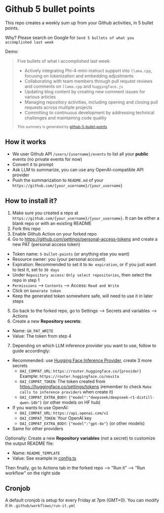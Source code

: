 # Github 5 bullet points

This repo creates a weekly sum up from your Github activities, in 5 bullet points.

Why? Please search on Google for `Send 5 bullets of what you accomplished last week`

Demo:

> Five bullets of what I accomplished last week:
> 
> - Actively integrating Phi-4-mini-instruct support into `llama.cpp`, focusing on tokenization and embedding adjustments
> - Collaborating with team members through pull request reviews and comments on `llama.cpp` and `huggingface.js`
> - Updating blog content by creating new comment issues for various articles
> - Managing repository activities, including opening and closing pull requests across multiple projects
> - Committing to continuous development by addressing technical challenges and maintaining code quality
> 
> <sup>This summary is generated by [github-5-bullet-points](https://github.com/ngxson/github-5-bullet-points)</sup>

## How it works

- We user Github API `/users/{username}/events` to list all your **public** events (no private events for now)
- Convert it to prompt
- Ask LLM to summarize, you can use any OpenAI-compatible API provider
- Push the summarization to `README.md` of your `https://github.com/{your_username}/{your_username}`

## How to install it?

1. Make sure you created a repo at `https://github.com/{your_username}/{your_username}`. It can be either a blank repo or with an existing README
2. Fork this repo
3. Enable Github Action on your forked repo
4. Go to https://github.com/settings/personal-access-tokens and create a new PAT (personal access token)
  - Token name: `5-bullet-points` (or anything else you want)
  - Resource owner: you (your personal account)
  - Expiration: Recommended to set it to `No expiration`, or if you just want to test it, set to `30 days`
  - Under `Repository access`: `Only select repositories`, then select the repo in step 1
  - `Permissions` --> `Contents` --> Access: `Read and Write`
  - Click on `Generate token`
  - Keep the generated token somewhere safe, will need to use it in later steps
5. Go back to the forked repo, go to Settings --> Secrets and variables --> Actions
6. Create a new **Repository secrets**:
  - Name: `GH_PAT_WRITE`
  - Value: The token from step 4
7. Depending on which LLM inference provider you want to use, follow to guide accordingly:
  - Recommended: use [Hugging Face Inference Provider](https://huggingface.co/blog/inference-providers), create 3 more secrets
    - `OAI_COMPAT_URL`: `https://router.huggingface.co/{provider}`  
      Example: `https://router.huggingface.co/novita`
    - `OAI_COMPAT_TOKEN`: The token created from https://huggingface.co/settings/tokens (remember to check `Make calls to inference providers` when create it)
    - `OAI_COMPAT_EXTRA_BODY`: `{"model":"deepseek/deepseek-r1-distill-qwen-14b"}` (or other models on HF hub)
  - If you wants to use OpenAI:
    - `OAI_COMPAT_URL`: `https://api.openai.com/v1`
    - `OAI_COMPAT_TOKEN`: Your OpenAI key
    - `OAI_COMPAT_EXTRA_BODY`: `{"model":"gpt-4o"}` (or other models)
  - Same for other providers

Optionally: Create a new **Repository variables** (not a secret) to customize the output README file:
- Name: `README_TEMPLATE`
- Value: See example in [config.ts](./config.ts)

Then finally, go to Actions tab in the forked repo --> "Run it" --> "Run workflow" on the right side

## Cronjob

A default cronjob is setup for every Friday at 7pm (GMT+0). You can modify it in `.github/workflows/run-it.yml`
